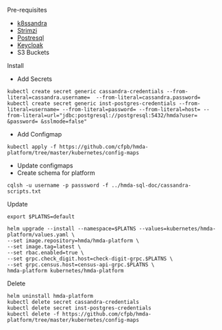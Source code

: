 Pre-requisites
- [k8ssandra](https://k8ssandra.io/)
- [Strimzi](https://strimzi.io/)
- [Postresql](https://github.com/bitnami/charts/tree/main/bitnami/postgresql)
- [Keycloak](https://github.com/bitnami/charts/tree/main/bitnami/keycloak)   
- S3 Buckets

Install
- Add Secrets
```
kubectl create secret generic cassandra-credentials --from-literal=cassandra.username=  --from-literal=cassandra.password=
kubectl create secret generic inst-postgres-credentials --from-literal=username= --from-literal=password= --from-literal=host= --from-literal=url="jdbc:postgresql://postgresql:5432/hmda?user= &password= &sslmode=false"
```
- Add Configmap
```
kubectl apply -f https://github.com/cfpb/hmda-platform/tree/master/kubernetes/config-maps
```
- Update configmaps  
- Create schema for platform
```
cqlsh -u username -p passsword -f ../hmda-sql-doc/cassandra-scripts.txt
```

Update
```
export $PLATNS=default

helm upgrade --install --namespace=$PLATNS --values=kubernetes/hmda-platform/values.yaml \
--set image.repository=hmda/hmda-platform \
--set image.tag=latest \
--set rbac.enabled=true \
--set grpc.check_digit.host=check-digit-grpc.$PLATNS \
--set grpc.census.host=census-api-grpc.$PLATNS \
hmda-platform kubernetes/hmda-platform
```

Delete
```
helm uninstall hmda-platform
kubectl delete secret cassandra-credentials
kubectl delete secret inst-postgres-credentials
kubectl delete -f https://github.com/cfpb/hmda-platform/tree/master/kubernetes/config-maps
```
